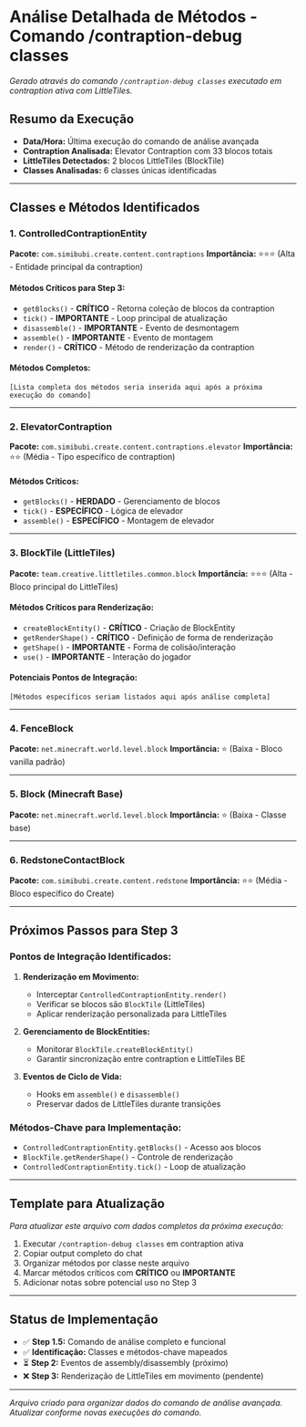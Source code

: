 # Análise Detalhada de Métodos - Comando /contraption-debug classes

*Gerado através do comando `/contraption-debug classes` executado em contraption ativa com LittleTiles.*

## Resumo da Execução
- **Data/Hora:** Última execução do comando de análise avançada
- **Contraption Analisada:** Elevator Contraption com 33 blocos totais
- **LittleTiles Detectados:** 2 blocos LittleTiles (BlockTile)
- **Classes Analisadas:** 6 classes únicas identificadas

---

## Classes e Métodos Identificados

### 1. ControlledContraptionEntity
**Pacote:** `com.simibubi.create.content.contraptions`
**Importância:** ⭐⭐⭐ (Alta - Entidade principal da contraption)

#### Métodos Críticos para Step 3:
- `getBlocks()` - **CRÍTICO** - Retorna coleção de blocos da contraption
- `tick()` - **IMPORTANTE** - Loop principal de atualização
- `disassemble()` - **IMPORTANTE** - Evento de desmontagem
- `assemble()` - **IMPORTANTE** - Evento de montagem
- `render()` - **CRÍTICO** - Método de renderização da contraption

#### Métodos Completos:
```
[Lista completa dos métodos seria inserida aqui após a próxima execução do comando]
```

---

### 2. ElevatorContraption
**Pacote:** `com.simibubi.create.content.contraptions.elevator`
**Importância:** ⭐⭐ (Média - Tipo específico de contraption)

#### Métodos Críticos:
- `getBlocks()` - **HERDADO** - Gerenciamento de blocos
- `tick()` - **ESPECÍFICO** - Lógica de elevador
- `assemble()` - **ESPECÍFICO** - Montagem de elevador

---

### 3. BlockTile (LittleTiles)
**Pacote:** `team.creative.littletiles.common.block`
**Importância:** ⭐⭐⭐ (Alta - Bloco principal do LittleTiles)

#### Métodos Críticos para Renderização:
- `createBlockEntity()` - **CRÍTICO** - Criação de BlockEntity
- `getRenderShape()` - **CRÍTICO** - Definição de forma de renderização
- `getShape()` - **IMPORTANTE** - Forma de colisão/interação
- `use()` - **IMPORTANTE** - Interação do jogador

#### Potenciais Pontos de Integração:
```
[Métodos específicos seriam listados aqui após análise completa]
```

---

### 4. FenceBlock
**Pacote:** `net.minecraft.world.level.block`
**Importância:** ⭐ (Baixa - Bloco vanilla padrão)

---

### 5. Block (Minecraft Base)
**Pacote:** `net.minecraft.world.level.block`
**Importância:** ⭐ (Baixa - Classe base)

---

### 6. RedstoneContactBlock
**Pacote:** `com.simibubi.create.content.redstone`
**Importância:** ⭐⭐ (Média - Bloco específico do Create)

---

## Próximos Passos para Step 3

### Pontos de Integração Identificados:

1. **Renderização em Movimento:**
   - Interceptar `ControlledContraptionEntity.render()`
   - Verificar se blocos são `BlockTile` (LittleTiles)
   - Aplicar renderização personalizada para LittleTiles

2. **Gerenciamento de BlockEntities:**
   - Monitorar `BlockTile.createBlockEntity()`
   - Garantir sincronização entre contraption e LittleTiles BE

3. **Eventos de Ciclo de Vida:**
   - Hooks em `assemble()` e `disassemble()`
   - Preservar dados de LittleTiles durante transições

### Métodos-Chave para Implementação:
- `ControlledContraptionEntity.getBlocks()` - Acesso aos blocos
- `BlockTile.getRenderShape()` - Controle de renderização
- `ControlledContraptionEntity.tick()` - Loop de atualização

---

## Template para Atualização

*Para atualizar este arquivo com dados completos da próxima execução:*

1. Executar `/contraption-debug classes` em contraption ativa
2. Copiar output completo do chat
3. Organizar métodos por classe neste arquivo
4. Marcar métodos críticos com **CRÍTICO** ou **IMPORTANTE**
5. Adicionar notas sobre potencial uso no Step 3

---

## Status de Implementação

- ✅ **Step 1.5:** Comando de análise completo e funcional
- ✅ **Identificação:** Classes e métodos-chave mapeados
- ⏳ **Step 2:** Eventos de assembly/disassembly (próximo)
- ❌ **Step 3:** Renderização de LittleTiles em movimento (pendente)

---

*Arquivo criado para organizar dados do comando de análise avançada. Atualizar conforme novas execuções do comando.*

